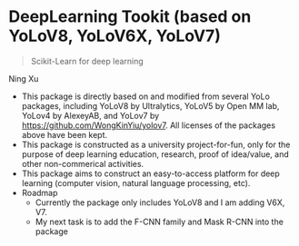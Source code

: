 # DeepLearning Tookit (based on YoLoV8, YoLoV6X, YoLoV7)
> Scikit-Learn for deep learning

Ning Xu 

* This package is directly based on and modified from several YoLo packages, including YoLoV8 by Ultralytics, YoLoV5 by Open MM lab, YoLov4 by AlexeyAB, and YoLov7 by https://github.com/WongKinYiu/yolov7. All licenses of the packages above have been kept.
* This package is constructed as a university project-for-fun, only for the purpose of deep learning education, research, proof of idea/value, and other non-commerical activities.
* This package aims to construct an easy-to-access platform for deep learning (computer vision, natural language processing, etc).
* Roadmap
  * Currently the package only includes YoLoV8 and I am adding V6X, V7.
  * My next task is to add the F-CNN family and Mask R-CNN into the package
